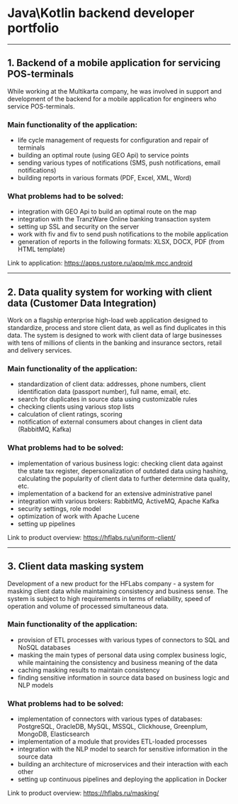 # Java\Kotlin backend developer portfolio
___
## 1. Backend of a mobile application for servicing POS-terminals
While working at the Multikarta company, he was involved in support and development of the backend for a mobile application for engineers who service POS-terminals.

### Main functionality of the application:
- life cycle management of requests for configuration and repair of terminals
- building an optimal route (using GEO Api) to service points
- sending various types of notifications (SMS, push notifications, email notifications)
- building reports in various formats (PDF, Excel, XML, Word)

### What problems had to be solved:
- integration with GEO Api to build an optimal route on the map
- integration with the TranzWare Online banking transaction system
- setting up SSL and security on the server
- work with fiv and fiv to send push notifications to the mobile application
- generation of reports in the following formats: XLSX, DOCX, PDF (from HTML template)

Link to application: https://apps.rustore.ru/app/mk.mcc.android

___
## 2. Data quality system for working with client data (Customer Data Integration)
Work on a flagship enterprise high-load web application designed to standardize, process and store client data, as well as find duplicates in this data. The system is designed to work with client data of large businesses with tens of millions of clients in the banking and insurance sectors, retail and delivery services.

### Main functionality of the application:
- standardization of client data: addresses, phone numbers, client identification data (passport number), full name, email, etc.
- search for duplicates in source data using customizable rules
- checking clients using various stop lists
- calculation of client ratings, scoring
- notification of external consumers about changes in client data (RabbitMQ, Kafka)

### What problems had to be solved:
- implementation of various business logic: checking client data against the state tax register, depersonalization of outdated data using hashing, calculating the popularity of client data to further determine data quality, etc.
- implementation of a backend for an extensive administrative panel
- integration with various brokers: RabbitMQ, ActiveMQ, Apache Kafka
- security settings, role model
- optimization of work with Apache Lucene
- setting up pipelines

Link to product overview: https://hflabs.ru/uniform-client/

___
## 3. Client data masking system
Development of a new product for the HFLabs company - a system for masking client data while maintaining consistency and business sense. The system is subject to high requirements in terms of reliability, speed of operation and volume of processed simultaneous data.

### Main functionality of the application:
- provision of ETL processes with various types of connectors to SQL and NoSQL databases
- masking the main types of personal data using complex business logic, while maintaining the consistency and business meaning of the data
- caching masking results to maintain consistency
- finding sensitive information in source data based on business logic and NLP models

### What problems had to be solved:
- implementation of connectors with various types of databases: PostgreSQL, OracleDB, MySQL, MSSQL, Clickhouse, Greenplum, MongoDB, Elasticsearch
- implementation of a module that provides ETL-loaded processes
- integration with the NLP model to search for sensitive information in the source data
- building an architecture of microservices and their interaction with each other
- setting up continuous pipelines and deploying the application in Docker

Link to product overview: https://hflabs.ru/masking/